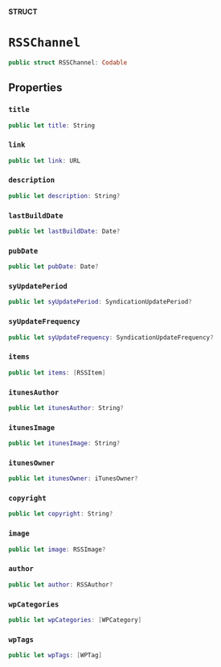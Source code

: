 **STRUCT**

# `RSSChannel`

```swift
public struct RSSChannel: Codable
```

## Properties
### `title`

```swift
public let title: String
```

### `link`

```swift
public let link: URL
```

### `description`

```swift
public let description: String?
```

### `lastBuildDate`

```swift
public let lastBuildDate: Date?
```

### `pubDate`

```swift
public let pubDate: Date?
```

### `syUpdatePeriod`

```swift
public let syUpdatePeriod: SyndicationUpdatePeriod?
```

### `syUpdateFrequency`

```swift
public let syUpdateFrequency: SyndicationUpdateFrequency?
```

### `items`

```swift
public let items: [RSSItem]
```

### `itunesAuthor`

```swift
public let itunesAuthor: String?
```

### `itunesImage`

```swift
public let itunesImage: String?
```

### `itunesOwner`

```swift
public let itunesOwner: iTunesOwner?
```

### `copyright`

```swift
public let copyright: String?
```

### `image`

```swift
public let image: RSSImage?
```

### `author`

```swift
public let author: RSSAuthor?
```

### `wpCategories`

```swift
public let wpCategories: [WPCategory]
```

### `wpTags`

```swift
public let wpTags: [WPTag]
```
